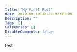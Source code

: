 ```yaml
---
title: "My First Post"
date: 2020-05-10T18:24:57+09:00
Description: ""
Tags: []
Categories: []
DisableComments: false
---
```


test
